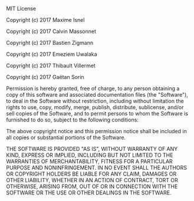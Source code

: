 MIT License

Copyright (c) 2017 Maxime Isnel

Copyright (c) 2017 Calvin Massonnet

Copyright (c) 2017 Bastien Zigmann

Copyright (c) 2017 Emeziem Uwalaka

Copyright (c) 2017 Thibault Villermet

Copyright (c) 2017 Gaëtan Sorin

Permission is hereby granted, free of charge, to any person obtaining a copy
of this software and associated documentation files (the "Software"), to deal
in the Software without restriction, including without limitation the rights
to use, copy, modify, merge, publish, distribute, sublicense, and/or sell
copies of the Software, and to permit persons to whom the Software is
furnished to do so, subject to the following conditions:

The above copyright notice and this permission notice shall be included in all
copies or substantial portions of the Software.

THE SOFTWARE IS PROVIDED "AS IS", WITHOUT WARRANTY OF ANY KIND, EXPRESS OR
IMPLIED, INCLUDING BUT NOT LIMITED TO THE WARRANTIES OF MERCHANTABILITY,
FITNESS FOR A PARTICULAR PURPOSE AND NONINFRINGEMENT. IN NO EVENT SHALL THE
AUTHORS OR COPYRIGHT HOLDERS BE LIABLE FOR ANY CLAIM, DAMAGES OR OTHER
LIABILITY, WHETHER IN AN ACTION OF CONTRACT, TORT OR OTHERWISE, ARISING FROM,
OUT OF OR IN CONNECTION WITH THE SOFTWARE OR THE USE OR OTHER DEALINGS IN THE
SOFTWARE.
